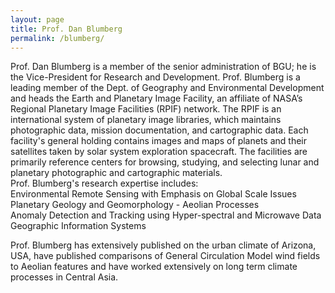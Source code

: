 ```yaml
---
layout: page
title: Prof. Dan Blumberg
permalink: /blumberg/
---
```


Prof. Dan Blumberg is a member of the senior administration of BGU; he is the Vice-President for Research and Development. 
Prof. Blumberg is a leading member of the Dept. of Geography and Environmental Development and heads the Earth and Planetary Image Facility, an affiliate of NASA’s Regional Planetary Image Facilities (RPIF) network.  The RPIF is an international system of planetary image libraries, which maintains photographic data, mission documentation, and cartographic data.  Each facility's general holding contains images and maps of planets and their satellites taken by solar system exploration spacecraft.  The facilities are primarily reference centers for browsing, studying, and selecting lunar and planetary photographic and cartographic materials.  
Prof. Blumberg's research expertise includes:  
Environmental Remote Sensing with Emphasis on Global Scale Issues  
Planetary Geology and Geomorphology - Aeolian Processes  
Anomaly Detection and Tracking using Hyper-spectral and Microwave Data  
Geographic Information Systems  

Prof. Blumberg has extensively published on the urban climate of Arizona, USA, have published comparisons of General Circulation Model wind fields to Aeolian features and have worked extensively on long term climate processes in Central Asia. 
